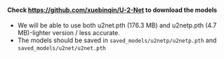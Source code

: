 #### Check https://github.com/xuebinqin/U-2-Net to download the models

- We will be able to use both u2net.pth (176.3 MB) and u2netp.pth (4.7 MB)-lighter version / less accurate.
- The models should be saved in `saved_models/u2netp/u2netp.pth` and `saved_models/u2net/u2net.pth`
